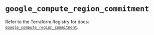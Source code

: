 # `google_compute_region_commitment`

Refer to the Terraform Registry for docs: [`google_compute_region_commitment`](https://registry.terraform.io/providers/hashicorp/google/5.32.0/docs/resources/compute_region_commitment).
